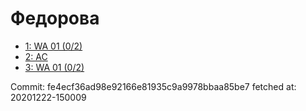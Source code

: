 # Федорова
- [1: WA 01 (0/2)](1.md)
- [2: AC](2.md)
- [3: WA 01 (0/2)](3.md)

Commit: fe4ecf36ad98e92166e81935c9a9978bbaa85be7
 fetched at: 20201222-150009
